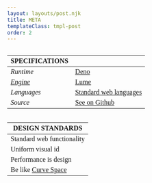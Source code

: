```yaml
---
layout: layouts/post.njk
title: META
templateClass: tmpl-post
order: 2
---
```


<style>
.info {
  font-family: OffDot;
  display: flex;
  align-items: center;
  justify-content: center;
  flex-direction: row;
  flex-wrap: wrap;
}

@media (max-width: 500px) {
  .info {
    font-size: 1rem;
  }
}

thead {
    font-family: var(--font-family-delight);
    color: var(--venom);
    text-transform: uppercase;
}
</style>

<div class="info">

| Specifications                                                  |                                                                                                                                                                                                                                        |
| --------------------------------------------------------------- | -------------------------------------------------------------------------------------------------------------------------------------------------------------------------------------------------------------------------------------- |
| _Runtime_                                                       | [Deno](https://deno.com/)                                                                                                                                                                                                              |
| _[Engine](https://en.wikipedia.org/wiki/Static_site_generator)_ | [Lume](https://deno.com/)                                                                                                                                                                                                              |
| _Languages_                                                     | [Standard web languages](https://developer.mozilla.org/en-US/docs/Learn/Getting_started_with_the_web/The_web_and_web_standards#html_css_and_javascript:~:text=the%20basic%20idea.-,HTML%2C%20CSS%2C%20and%20JavaScript,-HTML%2C%20CSS) |
| _Source_                                                        | [See on Github](https://github.com/sidiousvic/sidious.pizza)                                                                                                                                                                           |

</div>

<div class="info">

| Design Standards                                                                         |
| ---------------------------------------------------------------------------------------- |
| Standard web functionality                                                               |
| Uniform visual id                                                                        |
| Performance is design                                                                    |
| Be like [Curve Space](https://geocities.restorativland.org/ResearchTriangle/Forum/1545/) |

</div>
